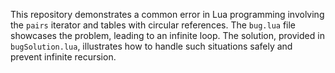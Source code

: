 This repository demonstrates a common error in Lua programming involving the `pairs` iterator and tables with circular references.  The `bug.lua` file showcases the problem, leading to an infinite loop. The solution, provided in `bugSolution.lua`, illustrates how to handle such situations safely and prevent infinite recursion.